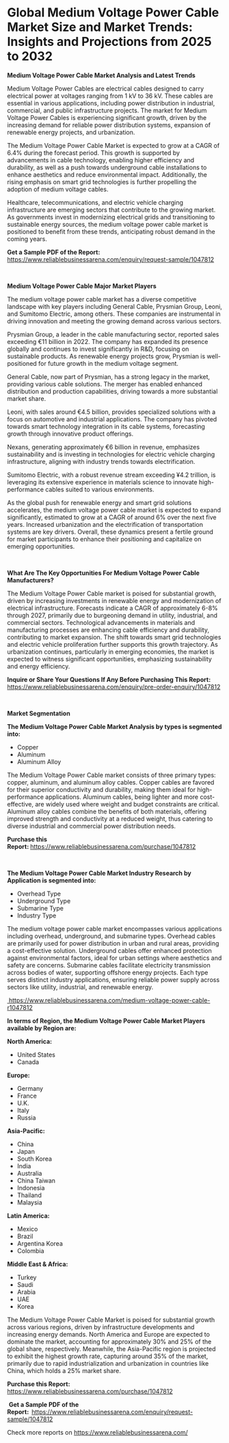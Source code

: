 <p><h1>Global Medium Voltage Power Cable Market Size and Market Trends: Insights and Projections from 2025 to 2032</h1></p><p><strong>Medium Voltage Power Cable Market Analysis and Latest Trends</strong></p>
<p><p>Medium Voltage Power Cables are electrical cables designed to carry electrical power at voltages ranging from 1 kV to 36 kV. These cables are essential in various applications, including power distribution in industrial, commercial, and public infrastructure projects. The market for Medium Voltage Power Cables is experiencing significant growth, driven by the increasing demand for reliable power distribution systems, expansion of renewable energy projects, and urbanization.</p><p>The Medium Voltage Power Cable Market is expected to grow at a CAGR of 6.4% during the forecast period. This growth is supported by advancements in cable technology, enabling higher efficiency and durability, as well as a push towards underground cable installations to enhance aesthetics and reduce environmental impact. Additionally, the rising emphasis on smart grid technologies is further propelling the adoption of medium voltage cables.</p><p>Healthcare, telecommunications, and electric vehicle charging infrastructure are emerging sectors that contribute to the growing market. As governments invest in modernizing electrical grids and transitioning to sustainable energy sources, the medium voltage power cable market is positioned to benefit from these trends, anticipating robust demand in the coming years.</p></p>
<p><strong>Get a Sample PDF of the Report:&nbsp;</strong> <a href="https://www.reliablebusinessarena.com/enquiry/request-sample/1047812?utm_campaign=2180&utm_medium=2&utm_source=Github&utm_content=ia&utm_term=13022025&utm_id=medium-voltage-power-cable">https://www.reliablebusinessarena.com/enquiry/request-sample/1047812</a></p>
<p>&nbsp;</p>
<p><strong>Medium Voltage Power Cable Major Market Players</strong></p>
<p><p>The medium voltage power cable market has a diverse competitive landscape with key players including General Cable, Prysmian Group, Leoni, and Sumitomo Electric, among others. These companies are instrumental in driving innovation and meeting the growing demand across various sectors.</p><p>Prysmian Group, a leader in the cable manufacturing sector, reported sales exceeding €11 billion in 2022. The company has expanded its presence globally and continues to invest significantly in R&D, focusing on sustainable products. As renewable energy projects grow, Prysmian is well-positioned for future growth in the medium voltage segment.</p><p>General Cable, now part of Prysmian, has a strong legacy in the market, providing various cable solutions. The merger has enabled enhanced distribution and production capabilities, driving towards a more substantial market share. </p><p>Leoni, with sales around €4.5 billion, provides specialized solutions with a focus on automotive and industrial applications. The company has pivoted towards smart technology integration in its cable systems, forecasting growth through innovative product offerings.</p><p>Nexans, generating approximately €6 billion in revenue, emphasizes sustainability and is investing in technologies for electric vehicle charging infrastructure, aligning with industry trends towards electrification.</p><p>Sumitomo Electric, with a robust revenue stream exceeding ¥4.2 trillion, is leveraging its extensive experience in materials science to innovate high-performance cables suited to various environments.</p><p>As the global push for renewable energy and smart grid solutions accelerates, the medium voltage power cable market is expected to expand significantly, estimated to grow at a CAGR of around 6% over the next five years. Increased urbanization and the electrification of transportation systems are key drivers. Overall, these dynamics present a fertile ground for market participants to enhance their positioning and capitalize on emerging opportunities.</p></p>
<p>&nbsp;</p>
<p><strong>What Are The Key Opportunities For Medium Voltage Power Cable Manufacturers?</strong></p>
<p><p>The Medium Voltage Power Cable market is poised for substantial growth, driven by increasing investments in renewable energy and modernization of electrical infrastructure. Forecasts indicate a CAGR of approximately 6-8% through 2027, primarily due to burgeoning demand in utility, industrial, and commercial sectors. Technological advancements in materials and manufacturing processes are enhancing cable efficiency and durability, contributing to market expansion. The shift towards smart grid technologies and electric vehicle proliferation further supports this growth trajectory. As urbanization continues, particularly in emerging economies, the market is expected to witness significant opportunities, emphasizing sustainability and energy efficiency.</p></p>
<p><strong>Inquire or Share Your Questions If Any Before Purchasing This Report:</strong> <a href="https://www.reliablebusinessarena.com/enquiry/pre-order-enquiry/1047812?utm_campaign=2180&utm_medium=2&utm_source=Github&utm_content=ia&utm_term=13022025&utm_id=medium-voltage-power-cable">https://www.reliablebusinessarena.com/enquiry/pre-order-enquiry/1047812</a></p>
<p>&nbsp;</p>
<p><strong>Market Segmentation</strong></p>
<p><strong>The Medium Voltage Power Cable Market Analysis by types is segmented into:</strong></p>
<p><ul><li>Copper</li><li>Aluminum</li><li>Aluminum Alloy</li></ul></p>
<p><p>The Medium Voltage Power Cable market consists of three primary types: copper, aluminum, and aluminum alloy cables. Copper cables are favored for their superior conductivity and durability, making them ideal for high-performance applications. Aluminum cables, being lighter and more cost-effective, are widely used where weight and budget constraints are critical. Aluminum alloy cables combine the benefits of both materials, offering improved strength and conductivity at a reduced weight, thus catering to diverse industrial and commercial power distribution needs.</p></p>
<p><strong>Purchase this Report:&nbsp;</strong><a href="https://www.reliablebusinessarena.com/purchase/1047812?utm_campaign=2180&utm_medium=2&utm_source=Github&utm_content=ia&utm_term=13022025&utm_id=medium-voltage-power-cable">https://www.reliablebusinessarena.com/purchase/1047812</a></p>
<p>&nbsp;</p>
<p><strong>The Medium Voltage Power Cable Market Industry Research by Application is segmented into:</strong></p>
<p><ul><li>Overhead Type</li><li>Underground Type</li><li>Submarine Type</li><li>Industry Type</li></ul></p>
<p><p>The medium voltage power cable market encompasses various applications including overhead, underground, and submarine types. Overhead cables are primarily used for power distribution in urban and rural areas, providing a cost-effective solution. Underground cables offer enhanced protection against environmental factors, ideal for urban settings where aesthetics and safety are concerns. Submarine cables facilitate electricity transmission across bodies of water, supporting offshore energy projects. Each type serves distinct industry applications, ensuring reliable power supply across sectors like utility, industrial, and renewable energy.</p></p>
<p><a href="https://www.reliablebusinessarena.com/medium-voltage-power-cable-r1047812?utm_campaign=2180&utm_medium=2&utm_source=Github&utm_content=ia&utm_term=13022025&utm_id=medium-voltage-power-cable">&nbsp;https://www.reliablebusinessarena.com/medium-voltage-power-cable-r1047812</a></p>
<p><strong>In terms of Region, the Medium Voltage Power Cable Market Players available by Region are:</strong></p>
<p>
    <p> <strong> North America: </strong>
        <ul>
            <li>United States</li>
            <li>Canada</li>
        </ul>
        </p> 
    <p> <strong> Europe: </strong>
        <ul>
            <li>Germany</li>
            <li>France</li>
            <li>U.K.</li>
            <li>Italy</li>
            <li>Russia</li>
        </ul>
        </p> 
    <p> <strong> Asia-Pacific: </strong>
        <ul>
            <li>China</li>
            <li>Japan</li>
            <li>South Korea</li>
            <li>India</li>
            <li>Australia</li>
            <li>China Taiwan</li>
            <li>Indonesia</li>
            <li>Thailand</li>
            <li>Malaysia</li>
        </ul>
        </p> 
    <p> <strong> Latin America: </strong>
        <ul>
            <li>Mexico</li>
            <li>Brazil</li>
            <li>Argentina Korea</li>
            <li>Colombia</li>
        </ul>
        </p> 
    <p> <strong> Middle East & Africa: </strong>
        <ul>
            <li>Turkey</li>
            <li>Saudi</li>
            <li>Arabia</li>
            <li>UAE</li>
            <li>Korea</li>
        </ul>
    </p>
    </p>
<p><p>The Medium Voltage Power Cable Market is poised for substantial growth across various regions, driven by infrastructure developments and increasing energy demands. North America and Europe are expected to dominate the market, accounting for approximately 30% and 25% of the global share, respectively. Meanwhile, the Asia-Pacific region is projected to exhibit the highest growth rate, capturing around 35% of the market, primarily due to rapid industrialization and urbanization in countries like China, which holds a 25% market share.</p></p>
<p><strong>Purchase this Report: </strong><a href="https://www.reliablebusinessarena.com/purchase/1047812?utm_campaign=2180&utm_medium=2&utm_source=Github&utm_content=ia&utm_term=13022025&utm_id=medium-voltage-power-cable">https://www.reliablebusinessarena.com/purchase/1047812</a></p>
<p>&nbsp;<strong>Get a Sample PDF of the Report:&nbsp;&nbsp;</strong><a href="https://www.reliablebusinessarena.com/enquiry/request-sample/1047812?utm_campaign=2180&utm_medium=2&utm_source=Github&utm_content=ia&utm_term=13022025&utm_id=medium-voltage-power-cable">https://www.reliablebusinessarena.com/enquiry/request-sample/1047812</a></p>
<p><strong></strong></p>
<p>Check more reports on <a href="https://www.reliablebusinessarena.com/?utm_campaign=2180&utm_medium=2&utm_source=Github&utm_content=ia&utm_term=13022025&utm_id=medium-voltage-power-cable">https://www.reliablebusinessarena.com/</a></p>